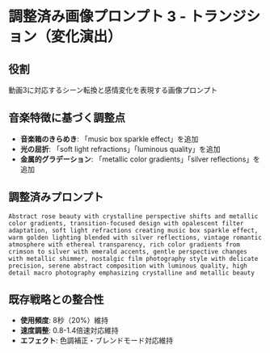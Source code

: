# 調整済み画像プロンプト 3 - トランジション（変化演出）

## 役割
動画3に対応するシーン転換と感情変化を表現する画像プロンプト

## 音楽特徴に基づく調整点
- **音楽箱のきらめき**: 「music box sparkle effect」を追加
- **光の屈折**: 「soft light refractions」「luminous quality」を追加
- **金属的グラデーション**: 「metallic color gradients」「silver reflections」を追加

## 調整済みプロンプト
```
Abstract rose beauty with crystalline perspective shifts and metallic color gradients, transition-focused design with opalescent filter adaptation, soft light refractions creating music box sparkle effect, warm golden lighting blended with silver reflections, vintage romantic atmosphere with ethereal transparency, rich color gradients from crimson to silver with emerald accents, gentle perspective changes with metallic shimmer, nostalgic film photography style with delicate precision, serene abstract composition with luminous quality, high detail macro photography emphasizing crystalline and metallic beauty
```

## 既存戦略との整合性
- **使用頻度**: 8秒（20%）維持
- **速度調整**: 0.8-1.4倍速対応維持
- **エフェクト**: 色調補正・ブレンドモード対応維持